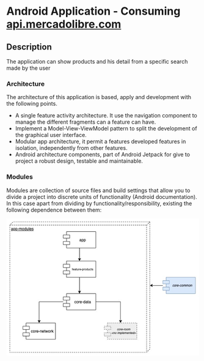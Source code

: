 # Android Application  - Consuming [api.mercadolibre.com](https://developers.mercadolibre.com.ar/)

## Description
The application can show products and his detail from a specific search made by the user

### Architecture
The architecture of this application is based, apply and development with the following points.
- A single feature activity architecture. It use the navigation component to manage the different fragments can a feature can have.
- Implement a Model-View-ViewModel pattern to split the development of the graphical user interface.
- Modular app architecture, it permit a features developed features in isolation, independently from other features.
- Android architecture components, part of Android Jetpack for give to project a robust design, testable and maintainable.


### Modules
Modules are collection of source files and build settings that allow you to divide a project into discrete units of functionality (Android documentation). In this case apart from dividing by functionality/responsibility, existing the following dependence between them:

![Modules](https://github.com/essebas/MeliApp/blob/trunk/readme-images/Architecture_Diagram.jpg)
